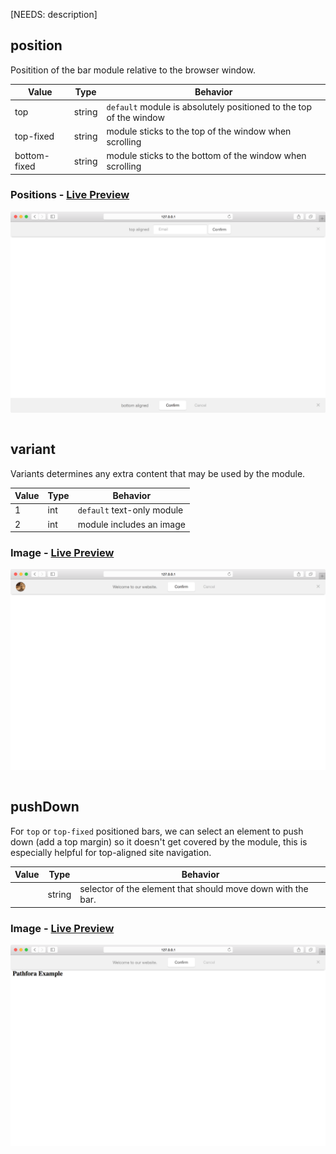 [NEEDS: description]

## position

Positition of the bar module relative to the browser window.

| Value | Type | Behavior |
|---|---|---|
| top | string | `default` module is absolutely positioned to the top of the window |
| top-fixed | string | module sticks to the top of the window when scrolling |
| bottom-fixed | string | module sticks to the bottom of the window when scrolling |


### Positions - [Live Preview](../../examples/preview/layouts/bar/positions.html)

![Positions Bar](../examples/img/layouts/bar/positions.png)

<pre data-src="../../examples/src/layouts/bar/positions.js"></pre>


## variant

Variants determines any extra content that may be used by the module.

| Value | Type | Behavior |
|---|---|---|
| 1 | int | `default` text-only module |
| 2 | int | module includes an image |  

### Image - [Live Preview](../../examples/preview/layouts/bar/image.html)

![Image Bar](../examples/img/layouts/bar/image.png)

<pre data-src="../../examples/src/layouts/bar/image.js"></pre>


## pushDown

For `top` or `top-fixed` positioned bars, we can select an element to push down (add a top margin) so it doesn't get covered by the module, this is especially helpful for top-aligned site navigation.

| Value | Type | Behavior |
|---|---|---|
|  | string | selector of the element that should move down with the bar. |

### Image - [Live Preview](../../examples/preview/layouts/bar/pushdown.html)

![pushDown Bar](../examples/img/layouts/bar/pushdown.png)

<pre data-src="../../examples/src/layouts/bar/pushdown.js"></pre>